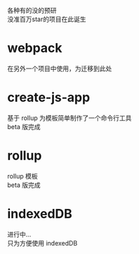 各种有的没的预研  
没准百万star的项目在此诞生

# webpack

在另外一个项目中使用，为迁移到此处

# create-js-app

基于 rollup 为模板简单制作了一个命令行工具  
beta 版完成

# rollup

rollup 模板  
beta 版完成

# indexedDB

进行中...  
只为方便使用 indexedDB